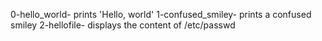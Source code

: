 0-hello_world- prints 'Hello, world'
1-confused_smiley- prints a confused smiley
2-hellofile- displays the content of /etc/passwd
